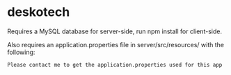 # deskotech

Requires a MySQL database for server-side, run npm install for client-side.

Also requires an application.properties file in server/src/resources/ with the following:

    Please contact me to get the application.properties used for this app
